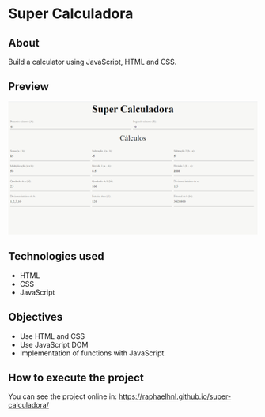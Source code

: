 # Super Calculadora
## About
Build a calculator using JavaScript, HTML and CSS.

## Preview

![Imagem Super Calculadora](https://github.com/RaphaelHNL/super-calculadora/blob/master/superCalculadora.PNG)

## Technologies used
* HTML
* CSS
* JavaScript

## Objectives
* Use HTML and CSS
* Use JavaScript DOM
* Implementation of functions with JavaScript

## How to execute the project
You can see the project online in: https://raphaelhnl.github.io/super-calculadora/
